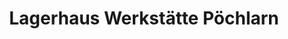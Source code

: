 ---
title: "Lagerhaus Werkstätte Pöchlarn"
url: /poechlarn/lagerhaus-werkstaette-poechlarn/
shop: Autohaus
---